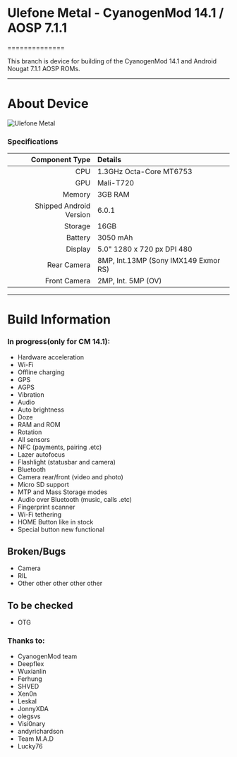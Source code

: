 # Ulefone Metal - CyanogenMod 14.1 / AOSP 7.1.1
==============

This branch is device for building of the CyanogenMod 14.1 and Android Nougat 7.1.1 AOSP ROMs.

---

# About Device

![Ulefone Metal](http://ulefone.com/images/metal/buy/metal-buy.jpg "Ulefone Metal")


### Specifications

Component Type | Details
-------:|:-------------------------
CPU     | 1.3GHz Octa-Core MT6753
GPU     | Mali-T720
Memory  | 3GB RAM
Shipped Android Version | 6.0.1
Storage | 16GB
Battery | 3050 mAh
Display | 5.0" 1280 x 720 px DPI 480
Rear Camera | 8MP, Int.13MP (Sony IMX149 Exmor RS)
Front Camera | 2MP, Int. 5MP (OV)

---

# Build Information

### In progress(only for CM 14.1):
 * Hardware acceleration
 * Wi-Fi
 * Offline charging
 * GPS
 * AGPS
 * Vibration
 * Audio
 * Auto brightness
 * Doze
 * RAM and ROM
 * Rotation
 * All sensors
 * NFC (payments, pairing .etc)
 * Lazer autofocus
 * Flashlight (statusbar and camera)
 * Bluetooth
 * Camera rear/front (video and photo)
 * Micro SD support
 * MTP and Mass Storage modes
 * Audio over Bluetooth (music, calls .etc)
 * Fingerprint scanner
 * Wi-Fi tethering
 * HOME Button like in stock
 * Special button new functional


## Broken/Bugs
* Camera
* RIL
* Other other other other other

## To be checked
* OTG



### Thanks to:
 * CyanogenMod team
 * Deepflex
 * Wuxianlin
 * Ferhung
 * SHVED
 * Xen0n
 * Leskal
 * JonnyXDA
 * olegsvs
 * Visi0nary
 * andyrichardson
 * Team M.A.D
 * Lucky76
